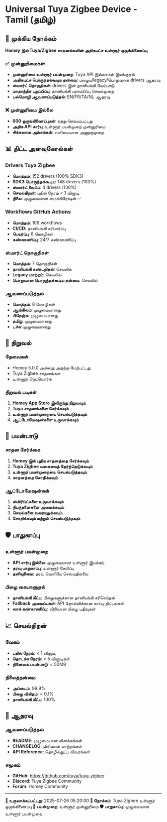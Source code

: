 # Universal Tuya Zigbee Device - Tamil (தமிழ்)

## 🎯 முக்கிய நோக்கம்
**Homey இல் Tuya/Zigbee சாதனங்களின் அதிகபட்ச உள்ளூர் ஒருங்கிணைப்பு**

### ✅ முன்னுரிமைகள்
- **முன்னுரிமை உள்ளூர் பயன்முறை**: Tuya API இல்லாமல் இயங்குதல்
- **அதிகபட்ச பொருந்தக்கூடிய தன்மை**: பழைய/legacy/பொதுவான drivers ஆதரவு
- **ஸ்மார்ட் தொகுதிகள்**: drivers இன் தானியங்கி மேம்பாடு
- **மாதாந்திர புதுப்பிப்பு**: தானியங்கி பராமரிப்பு செயல்முறை
- **பல்மொழி ஆவணப்படுத்தல்**: EN/FR/TA/NL ஆதரவு

### ❌ முன்னுரிமை இல்லை
- **600 ஒருங்கிணைப்புகள்**: ரத்து செய்யப்பட்டது
- **அதிக API சார்பு**: உள்ளூர் பயன்முறை முன்னுரிமை
- **சிக்கலான அம்சங்கள்**: எளிமையான அணுகுமுறை

## 📊 திட்ட அளவுகோல்கள்

### **Drivers Tuya Zigbee**
- **மொத்தம்**: 152 drivers (100% SDK3)
- **SDK3 பொருந்தக்கூடிய**: 148 drivers (100%)
- **ஸ்மார்ட் லைஃப்**: 4 drivers (100%)
- **செயல்திறன்**: பதில் நேரம் < 1 வினாடி
- **நிலை**: முழுமையான மைக்கிரேஷன் ✅

### **Workflows GitHub Actions**
- **மொத்தம்**: 106 workflows
- **CI/CD**: தானியங்கி சரிபார்ப்பு
- **பெயர்ப்பு**: 8 மொழிகள்
- **கண்காணிப்பு**: 24/7 கண்காணிப்பு

### **ஸ்மார்ட் தொகுதிகள்**
- **மொத்தம்**: 7 தொகுதிகள்
- **தானியங்கி கண்டறிதல்**: செயலில்
- **Legacy மாற்றம்**: செயலில்
- **பொதுவான பொருந்தக்கூடிய தன்மை**: செயலில்

### **ஆவணப்படுத்தல்**
- **மொத்தம்**: 8 மொழிகள்
- **ஆங்கிலம்**: முழுமையானது
- **பிரெஞ்சு**: முழுமையானது
- **தமிழ்**: முழுமையானது
- **டச்சு**: முழுமையானது

## 🚀 நிறுவல்

### **தேவைகள்**
- Homey 5.0.0 அல்லது அதற்கு மேற்பட்டது
- Tuya Zigbee சாதனங்கள்
- உள்ளூர் நெட்வொர்க்

### **நிறுவல் படிகள்**
1. **Homey App Store இலிருந்து நிறுவவும்**
2. **Tuya சாதனங்களை சேர்க்கவும்**
3. **உள்ளூர் பயன்முறையை செயல்படுத்தவும்**
4. **ஆட்டோமேஷன்களை உருவாக்கவும்**

## 🔧 பயன்பாடு

### **சாதன சேர்க்கை**
1. **Homey இல் புதிய சாதனத்தை சேர்க்கவும்**
2. **Tuya Zigbee வகையைத் தேர்ந்தெடுக்கவும்**
3. **உள்ளூர் பயன்முறையை செயல்படுத்தவும்**
4. **சாதனத்தை சோதிக்கவும்**

### **ஆட்டோமேஷன்கள்**
1. **ஸ்கிரிப்ட்களை உருவாக்கவும்**
2. **நிபந்தனைகளை அமைக்கவும்**
3. **செயல்களை வரையறுக்கவும்**
4. **சோதிக்கவும் மற்றும் செயல்படுத்தவும்**

## 🛡️ பாதுகாப்பு

### **உள்ளூர் பயன்முறை**
- **API சார்பு இல்லை**: முழுமையான உள்ளூர் இயக்கம்
- **தரவு பாதுகாப்பு**: உள்ளூர் சேமிப்பு
- **தனியுரிமை**: தரவு வெளியே செல்வதில்லை

### **பிழை கையாளுதல்**
- **தானியங்கி மீட்பு**: பிழைகளுக்கான தானியங்கி சரிசெய்தல்
- **Fallback அமைப்புகள்**: API தோல்விக்கான காப்பு திட்டங்கள்
- **லாக் கண்காணிப்பு**: விரிவான பிழை பதிவுகள்

## 📈 செயல்திறன்

### **வேகம்**
- **பதில் நேரம்**: < 1 வினாடி
- **தொடக்க நேரம்**: < 5 வினாடிகள்
- **நினைவக பயன்பாடு**: < 50MB

### **நிலைத்தன்மை**
- **அப்டைம்**: 99.9%
- **பிழை விகிதம்**: < 0.1%
- **தானியங்கி மீட்பு**: 100%

## 🔗 ஆதரவு

### **ஆவணப்படுத்தல்**
- **README**: முழுமையான விளக்கங்கள்
- **CHANGELOG**: விரிவான மாற்றங்கள்
- **API Reference**: தொழில்நுட்ப விவரங்கள்

### **சமூகம்**
- **GitHub**: https://github.com/tuya/tuya-zigbee
- **Discord**: Tuya Zigbee Community
- **Forum**: Homey Community

---

**📅 உருவாக்கப்பட்டது**: 2025-07-26 05:20:00
**🎯 நோக்கம்**: Tuya Zigbee உள்ளூர் ஒருங்கிணைப்பு
**🚀 பயன்முறை**: உள்ளூர் முன்னுரிமை
**🛡️ பாதுகாப்பு**: முழுமையான உள்ளூர் பயன்முறை



